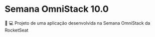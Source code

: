 # Semana OmniStack 10.0
 🤘 💻 Projeto de uma aplicação desenvolvida na Semana OmniStack da RocketSeat
